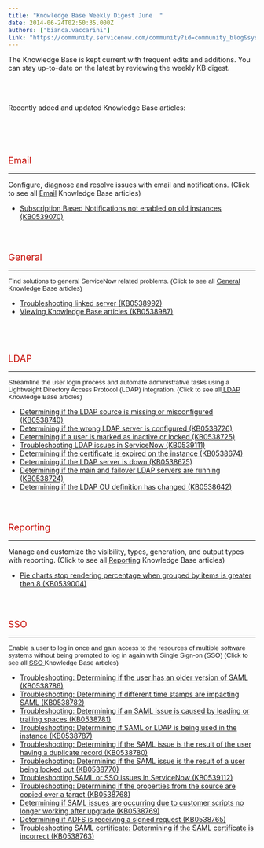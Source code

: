 ```yaml
---
title: "Knowledge Base Weekly Digest June  "
date: 2014-06-24T02:50:35.000Z
authors: ["bianca.vaccarini"]
link: "https://community.servicenow.com/community?id=community_blog&sys_id=68ccee25dbd0dbc01dcaf3231f96196f"
---
```

<p class="p1">The Knowledge Base is kept current with frequent edits and additions. You can stay up-to-date on the latest by reviewing the weekly KB digest.</p><p class="p2" style="min-height: 8pt; height: 8pt; padding: 0px;">  </p><p class="p2" style="min-height: 8pt; height: 8pt; padding: 0px;">  </p><p class="p2">Recently added and updated Knowledge Base articles:</p><p class="p2" style="min-height: 8pt; height: 8pt; padding: 0px;">  </p><p class="p2" style="min-height: 8pt; height: 8pt; padding: 0px;">  </p><p style="min-height: 8pt; height: 8pt; padding: 0px;">  </p><p><span style="color: #c70b04; font-size: 14pt;">Email<br/></span></p><hr/><p>Configure, diagnose and resolve issues with email and notifications. (Click to see all <a title="k-external-small" class="jive-link-external-small" href="https://hi.service-now.com/kb_find.do?sysparm_search=&amp;sysparm_nameofstack=&amp;sysparm_topic=Known+Error+Database&amp;ni.dependent.topic=kb_knowledge.category&amp;sysparm_category=Email&amp;sysparm_product=&amp;sysparm_ck=" rel="nofollow" target="_blank">Email</a> Knowledge Base articles)</p><ul><li><a title="k-external-small" class="jive-link-external-small" href="https://hi.service-now.com/kb_view.do?sysparm_article=KB0539070" rel="nofollow" target="_blank">Subscription Based Notifications not enabled on old instances (KB0539070)</a></li></ul><p style="min-height: 8pt; height: 8pt; padding: 0px;">  </p><p style="min-height: 8pt; height: 8pt; padding: 0px;">  </p><p><span style="color: #c70b04; font-size: 14pt;">General<br/></span></p><hr/><p><span style="font-size: 10pt; font-family: arial,helvetica,sans-serif;">Find solutions to general ServiceNow related problems. (Click to see all <a title="k-external-small" class="jive-link-external-small" href="https://hi.service-now.com/kb_find.do?sysparm_search=&amp;sysparm_nameofstack=&amp;sysparm_topic=Integration+Solutions&amp;ni.dependent.topic=kb_knowledge.category&amp;sysparm_category=&amp;sysparm_product=&amp;sysparm_ck=" rel="nofollow" target="_blank">General</a> Knowledge Base articles)<br/></span></p><ul><li><a title="k-external-small" class="jive-link-external-small" href="https://hi.service-now.com/kb_view.do?sysparm_article=KB0538992" rel="nofollow" target="_blank">Troubleshooting linked server (KB0538992)</a></li><li><a title="k-external-small" class="jive-link-external-small" href="https://hi.service-now.com/kb_view.do?sysparm_article=KB0538987" rel="nofollow" target="_blank">Viewing Knowledge Base articles (KB0538987)</a></li></ul><p style="min-height: 8pt; height: 8pt; padding: 0px;">  </p><p><span style="color: #c70b04; font-size: 14pt;"><br/></span></p><p><span style="color: #c70b04; font-size: 14pt;">LDAP<br/></span></p><hr/><p><span style="font-size: 10pt; font-family: arial,helvetica,sans-serif;">Streamline the user login process and automate administrative tasks using a Lightweight Directory Access Protocol (LDAP) integration. <span style="font-size: 10pt; font-family: arial,helvetica,sans-serif;">(Click to see all<a title="k-external-small" class="jive-link-external-small" href="https://hi.service-now.com/kb_find.do?sysparm_ck=2f3fc3a46fe965002f250bae9f3ee44ff7a4f8d80d81d84e8c1aacda7a24bf575175be91&amp;sysparm_search=&amp;sysparm_nameofstack=&amp;sysparm_topic=Integration+Solutions&amp;ni.dependent.topic=kb_knowledge.category&amp;sysparm_category=LDAP&amp;sysparm_product=" rel="nofollow" target="_blank"> LDAP</a> Knowledge Base articles)</span></span></p><ul><li><a title="k-external-small" class="jive-link-external-small" href="https://hi.service-now.com/kb_view.do?sysparm_article=KB0538740" rel="nofollow" target="_blank">Determining if the LDAP source is missing or misconfigured (KB0538740)</a></li><li><a title="k-external-small" class="jive-link-external-small" href="https://hi.service-now.com/kb_view.do?sysparm_article=KB0538726" rel="nofollow" target="_blank">Determining if the wrong LDAP server is configured (KB0538726)</a></li><li><a title="k-external-small" class="jive-link-external-small" href="https://hi.service-now.com/kb_view.do?sysparm_article=KB0538725" rel="nofollow" target="_blank">Determining if a user is marked as inactive or locked (KB0538725)</a></li><li><a title="k-external-small" class="jive-link-external-small" href="https://hi.service-now.com/kb_view.do?sysparm_article=KB0539111" rel="nofollow" target="_blank">Troubleshooting LDAP issues in ServiceNow (KB0539111)</a></li><li><a title="k-external-small" class="jive-link-external-small" href="https://hi.service-now.com/kb_view.do?sysparm_article=KB0538674" rel="nofollow" target="_blank">Determining if the certificate is expired on the instance (KB0538674)</a></li><li><a title="k-external-small" class="jive-link-external-small" href="https://hi.service-now.com/kb_view.do?sysparm_article=KB0538675" rel="nofollow" target="_blank">Determining if the LDAP server is down (KB0538675)</a></li><li><a title="k-external-small" class="jive-link-external-small" href="https://hi.service-now.com/kb_view.do?sysparm_article=KB0538724" rel="nofollow" target="_blank">Determining if the main and failover LDAP servers are running (KB0538724)</a></li><li><a title="k-external-small" class="jive-link-external-small" href="https://hi.service-now.com/kb_view.do?sysparm_article=KB0538642" rel="nofollow" target="_blank">Determining if the LDAP OU definition has changed (KB0538642)</a></li></ul><p style="min-height: 8pt; height: 8pt; padding: 0px;">  </p><p style="min-height: 8pt; height: 8pt; padding: 0px;">  </p><p><span style="color: #c70b04; font-size: 14pt;">Reporting<br/></span></p><hr/><p>Manage and customize the visibility, types, generation, and output types with reporting. (Click to see all <a title="k-external-small" class="jive-link-external-small" href="https://hi.service-now.com/kb_find.do?sysparm_search=&amp;sysparm_nameofstack=&amp;sysparm_topic=Application+Administration+Solutions&amp;ni.dependent.topic=kb_knowledge.category&amp;sysparm_category=Reporting&amp;sysparm_product=&amp;sysparm_ck=" rel="nofollow" target="_blank">Reporting</a> Knowledge Base articles)</p><ul><li><a title="k-external-small" class="jive-link-external-small" href="https://hi.service-now.com/kb_view.do?sysparm_article=KB0539004" rel="nofollow" target="_blank">Pie charts stop rendering percentage when grouped by items is greater then 8 (KB0539004)</a></li></ul><p style="min-height: 8pt; height: 8pt; padding: 0px;">  </p><p style="min-height: 8pt; height: 8pt; padding: 0px;">  </p><p><span style="color: #c70b04; font-size: 14pt;">SSO<br/></span></p><hr/><p><span style="font-size: 10pt; font-family: arial,helvetica,sans-serif;">Enable a user to log in once and gain access to the resources of multiple software systems without being prompted to log in again with Single Sign-on (SSO) <span style="font-size: 10pt; font-family: arial,helvetica,sans-serif;">(Click to see all <a title="k-external-small" class="jive-link-external-small" href="https://hi.service-now.com/kb_find.do?sysparm_ck=2f3fc3a46fe965002f250bae9f3ee44ff7a4f8d80d81d84e8c1aacda7a24bf575175be91&amp;sysparm_search=&amp;sysparm_nameofstack=&amp;sysparm_topic=Integration+Solutions&amp;ni.dependent.topic=kb_knowledge.category&amp;sysparm_category=SSO&amp;sysparm_product=" rel="nofollow" target="_blank">SSO </a>Knowledge Base articles)</span></span></p><ul><li><a title="k-external-small" class="jive-link-external-small" href="https://hi.service-now.com/kb_view.do?sysparm_article=KB0538786" rel="nofollow" target="_blank">Troubleshooting: Determining if the user has an older version of SAML (KB0538786)</a></li><li><a title="k-external-small" class="jive-link-external-small" href="https://hi.service-now.com/kb_view.do?sysparm_article=KB0538782" rel="nofollow" target="_blank">Troubleshooting: Determining if different time stamps are impacting SAML (KB0538782)</a></li><li><a title="k-external-small" class="jive-link-external-small" href="https://hi.service-now.com/kb_view.do?sysparm_article=KB0538781" rel="nofollow" target="_blank">Troubleshooting: Determining if an SAML issue is caused by leading or trailing spaces (KB0538781)</a></li><li><a title="k-external-small" class="jive-link-external-small" href="https://hi.service-now.com/kb_view.do?sysparm_article=KB0538787" rel="nofollow" target="_blank">Troubleshooting: Determining if SAML or LDAP is being used in the instance (KB0538787)</a></li><li><a title="k-external-small" class="jive-link-external-small" href="https://hi.service-now.com/kb_view.do?sysparm_article=KB0538780" rel="nofollow" target="_blank">Troubleshooting: Determining if the SAML issue is the result of the user having a duplicate record (KB0538780)</a></li><li><a title="k-external-small" class="jive-link-external-small" href="https://hi.service-now.com/kb_view.do?sysparm_article=KB0538770" rel="nofollow" target="_blank">Troubleshooting: Determining if the SAML issue is the result of a user being locked out (KB0538770)</a></li><li><a title="k-external-small" class="jive-link-external-small" href="https://hi.service-now.com/kb_view.do?sysparm_article=KB0539112" rel="nofollow" target="_blank">Troubleshooting SAML or SSO issues in ServiceNow (KB0539112)</a></li><li><a title="k-external-small" class="jive-link-external-small" href="https://hi.service-now.com/kb_view.do?sysparm_article=KB0538768" rel="nofollow" target="_blank">Troubleshooting: Determining if the properties from the source are copied over a target (KB0538768)</a></li><li><a title="k-external-small" class="jive-link-external-small" href="https://hi.service-now.com/kb_view.do?sysparm_article=KB0538769" rel="nofollow" target="_blank">Determining if SAML issues are occurring due to customer scripts no longer working after upgrade (KB0538769)</a></li><li><a title="k-external-small" class="jive-link-external-small" href="https://hi.service-now.com/kb_view.do?sysparm_article=KB0538765" rel="nofollow" target="_blank">Determining if ADFS is receiving a signed request (KB0538765)</a></li><li><a title="k-external-small" class="jive-link-external-small" href="https://hi.service-now.com/kb_view.do?sysparm_article=KB0538763" rel="nofollow" target="_blank">Troubleshooting SAML certificate: Determining if the SAML certificate is incorrect (KB0538763)</a></li></ul>